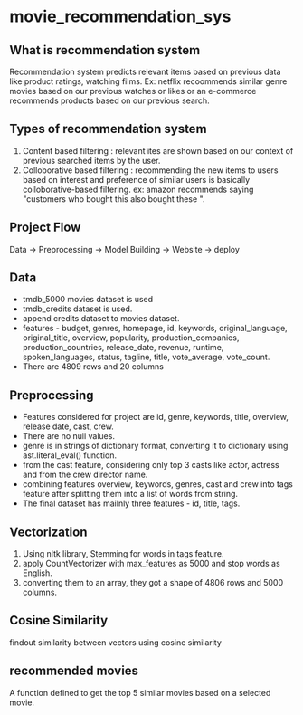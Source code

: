 # movie_recommendation_sys
## What is recommendation system 
Recommendation system predicts relevant items based on previous data like product ratings, watching films. Ex: netflix recoommends similar genre movies based on our previous watches or likes or an e-commerce recommends products based on our previous search.
## Types of recommendation system 
1. Content based filtering : relevant ites are shown based on our context of previous searched items by the user.
2. Colloborative based filtering : recommending the new items to users based on interest and preference of similar users is basically colloborative-based filtering.
ex: amazon recommends saying "customers who bought this also bought these ".

## Project Flow
Data -> Preprocessing -> Model Building -> Website -> deploy 
## Data 
* tmdb_5000 movies dataset is used
* tmdb_credits dataset is used.
* append credits dataset to movies dataset.
* features - budget, genres, homepage, id, keywords, original_language, original_title, overview, popularity, production_companies, production_countries, release_date, revenue, runtime, spoken_languages, status, tagline, title, vote_average, vote_count.
* There are 4809 rows and 20 columns
## Preprocessing 
* Features considered for project are id, genre, keywords, title, overview, release date, cast, crew.
* There are no null values.
* genre is in strings of dictionary format, converting it to dictionary using ast.literal_eval() function.
* from the cast feature, considering only top 3 casts like actor, actress and from the crew director name.
* combining features overview, keywords, genres, cast and crew into tags feature after splitting them into a list of words from string.
* The final dataset has mailnly three features - id, title, tags.
## Vectorization 
1. Using nltk library, Stemming for words in tags feature.
2. apply CountVectorizer with max_features as 5000 and stop words as English.
3. converting them to an array, they got a shape of 4806 rows and 5000 columns.
## Cosine Similarity 
findout similarity between vectors using cosine similarity
## recommended movies
A function defined to get the top 5 similar movies based on a selected movie.

